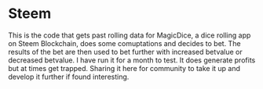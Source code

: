 # Steem
This is the code that gets past rolling data for MagicDice, a dice rolling app on Steem Blockchain, does some comuptations and decides to bet. The results of the bet are then used to bet further with increased betvalue or decreased betvalue. I have run it for a month to test. It does generate profits but at times get trapped. Sharing it here for community to take it up and develop it further if found interesting.
